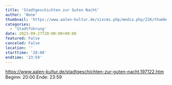 ```yaml
---
title: 'Stadtgeschichten zur Guten Nacht'
author: 'None'
thumbnail: 'https://www.aalen-kultur.de/sixcms.php/media.php/226/thumbnails/2%20Aalen%20am%20Abend%20%28c%29%20Stadt%20Aalen.jpg.601270.jpg'
categories:
  - 'Stadtführung'
date: 2023-09-27T20:00:00+00:00
featured: False
canceled: False
location: ''
starttime: '20:00'
endtime: '23:59'
---
```

https://www.aalen-kultur.de/stadtgeschichten-zur-guten-nacht.197122.htm
Beginn: 20:00
 Ende: 23:59